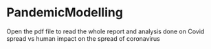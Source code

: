 # PandemicModelling
Open the pdf file to read the whole report and analysis done on Covid spread vs human impact on the spread of coronavirus
